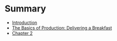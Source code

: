 # Summary

* [Introduction](introduction.md)
* [The Basics of Production: Delivering a Breakfast](high_output_management/chapter1.md)
* [Chapter 2](chapter2.md)


